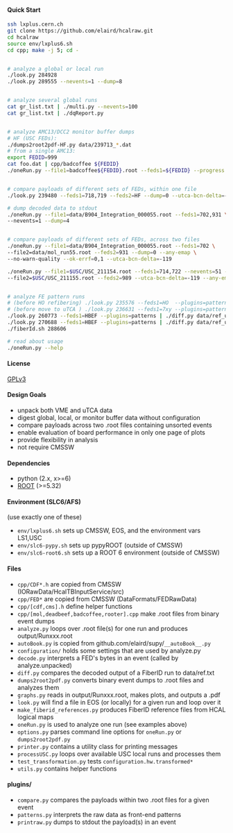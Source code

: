 #### Quick Start
```bash
ssh lxplus.cern.ch
git clone https://github.com/elaird/hcalraw.git
cd hcalraw
source env/lxplus6.sh
cd cpp; make -j 5; cd -


# analyze a global or local run
./look.py 284928
./look.py 289555 --nevents=1 --dump=8


# analyze several global runs
cat gr_list.txt | ./multi.py --nevents=100
cat gr_list.txt | ./dqReport.py


# analyze AMC13/DCC2 monitor buffer dumps
# HF (USC FEDs):
./dumps2root2pdf-HF.py data/239713_*.dat
# from a single AMC13:
export FEDID=999
cat foo.dat | cpp/badcoffee ${FEDID}
./oneRun.py --file1=badcoffee${FEDID}.root --feds1=${FEDID} --progress


# compare payloads of different sets of FEDs, within one file
./look.py 239480 --feds1=718,719 --feds2=HF --dump=0 --utca-bcn-delta=-131 --no-warn-quality

# dump decoded data to stdout
./oneRun.py --file1=data/B904_Integration_000055.root --feds1=702,931 \
--nevents=1 --dump=4


# compare payloads of different sets of FEDs, across two files
./oneRun.py --file1=data/B904_Integration_000055.root --feds1=702 \
--file2=data/mol_run55.root --feds2=931 --dump=0 --any-emap \
--no-warn-quality --ok-errf=0,1 --utca-bcn-delta=-119

./oneRun.py --file1=$USC/USC_211154.root --feds1=714,722 --nevents=51 --progress \
--file2=$USC/USC_211155.root --feds2=989 --utca-bcn-delta=-119 --any-emap --dump=0


# analyze FE pattern runs
# (before HO refibering) ./look.py 235576 --feds1=HO  --plugins=patterns | ./diff.py data/ref_2014.txt
# (before move to uTCA ) ./look.py 236631 --feds1=7xy --plugins=patterns | ./diff.py data/ref_vme_G.txt
./look.py 260773 --feds1=HBEF --plugins=patterns | ./diff.py data/ref_utca_G.txt
./look.py 270688 --feds1=HBEF --plugins=patterns | ./diff.py data/ref_utca_G.txt
./fiberId.sh 288606

# read about usage
./oneRun.py --help
```

#### License
[GPLv3](http://www.gnu.org/licenses/gpl.html)


#### Design Goals
* unpack both VME and uTCA data
* digest global, local, or monitor buffer data without configuration
* compare payloads across two .root files containing unsorted events
* enable evaluation of board performance in only one page of plots
* provide flexibility in analysis
* not require CMSSW


#### Dependencies
* python (2.x, x>=6)
* [ROOT](https://root.cern.ch/) (>=5.32)


#### Environment (SLC6/AFS)
(use exactly one of these)
* `env/lxplus6.sh` sets up CMSSW, EOS, and the environment vars LS1,USC
* `env/slc6-pypy.sh` sets up pypyROOT (outside of CMSSW)
* `env/slc6-root6.sh` sets up a ROOT 6 environment (outside of CMSSW)


#### Files
* `cpp/CDF*.h` are copied from CMSSW (IORawData/HcalTBInputService/src)
* `cpp/FED*` are copied from CMSSW (DataFormats/FEDRawData)
* `cpp/[cdf,cms].h` define helper functions
* `cpp/[mol,deadbeef,badcoffee,rooter].cpp` make .root files from binary event dumps
* `analyze.py` loops over .root file(s) for one run and produces output/Runxxx.root
* `autoBook.py` is copied from github.com/elaird/supy/`__autoBook__.py`
* `configuration/` holds some settings that are used by analyze.py
* `decode.py` interprets a FED's bytes in an event (called by analyze.unpacked)
* `diff.py` compares the decoded output of a FiberID run to data/ref.txt
* `dumps2root2pdf.py` converts binary event dumps to .root files and analyzes them
* `graphs.py` reads in output/Runxxx.root, makes plots, and outputs a .pdf
* `look.py` will find a file in EOS (or locally) for a given run and loop over it
* `make_fiberid_references.py` produces FiberID reference files from HCAL logical maps
* `oneRun.py` is used to analyze one run (see examples above)
* `options.py` parses command line options for `oneRun.py` or `dumps2root2pdf.py`
* `printer.py` contains a utility class for printing messages
* `processUSC.py` loops over available USC local runs and processes them
* `test_transformation.py` tests `configuration.hw.transformed*`
* `utils.py` contains helper functions

#### plugins/
* `compare.py` compares the payloads within two .root files for a given event
* `patterns.py` interprets the raw data as front-end patterns
* `printraw.py` dumps to stdout the payload(s) in an event

